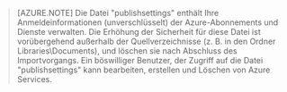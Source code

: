 > [AZURE.NOTE]
> Die Datei "publishsettings" enthält Ihre Anmeldeinformationen (unverschlüsselt) der Azure-Abonnements und Dienste verwalten. Die Erhöhung der Sicherheit für diese Datei ist vorübergehend außerhalb der Quellverzeichnisse (z. B. in den Ordner Libraries\Documents), und löschen sie nach Abschluss des Importvorgangs. Ein böswilliger Benutzer, der Zugriff auf die Datei "publishsettings" kann bearbeiten, erstellen und Löschen von Azure Services.
